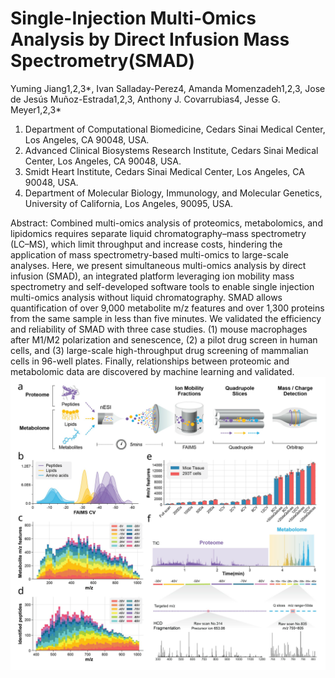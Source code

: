 
# Single-Injection Multi-Omics Analysis by Direct Infusion Mass Spectrometry(SMAD)  
Yuming Jiang1,2,3*, Ivan Salladay-Perez4, Amanda Momenzadeh1,2,3, Jose de Jesús Muñoz-Estrada1,2,3, Anthony J. Covarrubias4, Jesse G. Meyer1,2,3*  
1. Department of Computational Biomedicine, Cedars Sinai Medical Center, Los Angeles, CA 90048, USA.  
2. Advanced Clinical Biosystems Research Institute, Cedars Sinai Medical Center, Los Angeles, CA 90048, USA.  
3. Smidt Heart Institute, Cedars Sinai Medical Center, Los Angeles, CA 90048, USA.   
4. Department of Molecular Biology, Immunology, and Molecular Genetics, University of California, Los Angeles, 90095, USA.    

Abstract: Combined multi-omics analysis of proteomics, metabolomics, and lipidomics requires separate liquid chromatography–mass spectrometry (LC–MS), which limit throughput and increase costs, hindering the application of mass spectrometry-based multi-omics to large-scale analyses. Here, we present simultaneous multi-omics analysis by direct infusion (SMAD), an integrated platform leveraging ion mobility mass spectrometry and self-developed software tools to enable single injection multi-omics analysis without liquid chromatography. SMAD allows quantification of over 9,000 metabolite m/z features and over 1,300 proteins from the same sample in less than five minutes. We validated the efficiency and reliability of SMAD with three case studies. (1) mouse macrophages after M1/M2 polarization and senescence, (2) a pilot drug screen in human cells, and (3) large-scale high-throughput drug screening of mammalian cells in 96-well plates. Finally, relationships between proteomic and metabolomic data are discovered by machine learning and validated. 
![Figure 1](Figures/figure1.svg)
